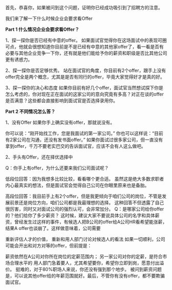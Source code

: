 首先，恭喜你，如果被问到这个问题，证明你已经成功吸引到了招聘方的注意。

我们来了解一下什么时候企业会要求看Offer 

**Part 1 什么情况企业会要求看Offer？** 

1、探一探你是否已经有中意的offer。 如果面试官觉得你在这场面试中的表现可圈可点，他就会很想知道你目前是不是已经有中意的其他家offer了，看一看是否有必要与其他企业竞争一下你，还有就是他们能给予你的薪资和职级是否比其他公司更有诱惑力。 

2、探一探你是否足够优秀。 站在面试官的角度，你目前有2个offer，跟手上没有offer完全是两个概念，尤其是是否有同行的offer，毕竟大家觉得好才是真的好。 

3、探一探你的决心和态度 如果你目前有好几个offer，面试官当然想试探下你是怎么考虑的，你对现在正在面试的这家公司的意向究竟有多高？对正在谈的offer是否满意？这些都会直接影响到面试官是否选择录用你。  

**Part 2 不同情况怎么答？** 

1、没有Offer 如果你手上确实没有offer，那就说没有。 

你可以说：“刚开始找工作，您是我面试的第一家公司。” 
你也可以这样说：“目前有2家公司在沟通，还没有发书面offer。” 
如果你面试过很多家公司，但一直没有拿到offer，千万不要老实巴交的告诉面试官，应该不会有人这么做吧。 

2、手头有Offer，还在择优选择中 

Q：你手上有offer，为什么还要来我们公司面试呢？ 

低段位回答：因为我想多比较比较，看看哪个更合适。 
虽然这是绝大多数求职者内心最真实的想法，但是面试官会觉得自己公司在你眼里原来也是备胎。 

高段位回答：我目前手上有2个offer，但是我更倾向于咱们公司的岗位，不管是发展前景还是岗位方向，咱们公司都是我最理想的选择。 
这种回答不但透露了自己很厉害，同时又对面试公司的强烈认可，会非常加分。 Q：是哪家公司给你offer的？他们给你了多少薪资？ 这时候，建议大家不要说具体公司的名字和具体薪资，曾经发生过这样的事件，有候选人把B公司的offer给A公司HR看希望能涨薪，结果A offer也谈崩了。这样做意味着，公司需要 

重新评估人才的价值， 
重新和用人部门讨论对候选人的看法 
如果一切顺利，公司可能会开出和对方对等的offer，但前提是： 

薪资依然在A公司对你所在岗位的定薪范围内； 
另一家公司对你的定薪，是符合市场合理水平的 
用人部门急着要人，尤其希望要你，希望你立即到岗，愿意付出溢价。 
挺难的，对于80%职场人来说，你还没有强到那个地步。 被问到薪资问题是，可以说其他offer给的年薪范围就好。最后，不管你有没有offer，都不要欺骗面试官。 

